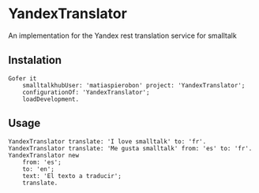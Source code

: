 # YandexTranslator
An implementation for the Yandex rest translation service for smalltalk

## Instalation
```
Gofer it
    smalltalkhubUser: 'matiaspierobon' project: 'YandexTranslator';
    configurationOf: 'YandexTranslator';
    loadDevelopment.
```

## Usage
```
YandexTranslator translate: 'I love smalltalk' to: 'fr'.
YandexTranslator translate: 'Me gusta smalltalk' from: 'es' to: 'fr'.
YandexTranslator new
    from: 'es';
    to: 'en';
    text: 'El texto a traducir';
    translate.
```
